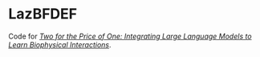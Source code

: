 # LazBFDEF
Code for [*Two for the Price of One: Integrating Large Language Models to Learn Biophysical Interactions*](https://arxiv.org/abs/2503.21017).
